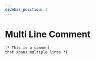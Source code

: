 ```yaml
---
sidebar_position: 2
---
```


# Multi Line Comment

```iecst
(* This is a comment
that spans multiple lines *)
```
